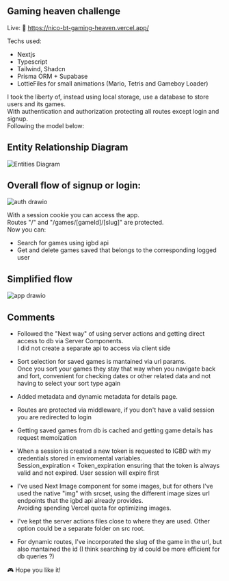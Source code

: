 ## Gaming heaven challenge

Live: 🔗 https://nico-bt-gaming-heaven.vercel.app/

Techs used:
- Nextjs
- Typescript
- Tailwind, Shadcn
- Prisma ORM + Supabase
- LottieFiles for small animations (Mario, Tetris and Gameboy Loader)

I took the liberty of, instead using local storage, use a database to store users and its games.  
With authentication and authorization protecting all routes except login and signup.  
Following the model below:

## Entity Relationship Diagram
![Entities Diagram](https://github.com/user-attachments/assets/9bc73bad-1344-4702-ae13-1375564037d3)

## Overall flow of signup or login:  
![auth drawio](https://github.com/user-attachments/assets/9c7130ec-6608-452e-b88e-fe94ef37c34b)

With a session cookie you can access the app.  
Routes "/" and "/games/[gameId]/[slug]" are protected.  
Now you can:
- Search for games using igbd api
- Get and delete games saved that belongs to the corresponding logged user

## Simplified flow
![app drawio](https://github.com/user-attachments/assets/28ed7ca1-811b-4a52-9613-d83c46267468)

## Comments
- Followed the "Next way" of using server actions and getting direct access to db via Server Components.  
I did not create a separate api to access via client side  

- Sort selection for saved games is mantained via url params.  
Once you sort your games they stay that way when you navigate back and fort, convenient for checking dates or other related data and not having to select your sort type again  

- Added metadata and dynamic metadata for details page.  

- Routes are protected via middleware, if you don't have a valid session you are redirected to login  

- Getting saved games from db is cached and getting game details has request memoization  

- When a session is created a new token is requested to IGBD with my credentials stored in enviromental variables.  
  Session_expiration < Token_expiration ensuring that the token is always valid and not expired. User session will expire first  

- I've used Next Image component for some images, but for others I've used the native "img" with srcset, using the different image sizes url endpoints that the igbd api already provides.  
Avoiding spending Vercel quota for optimizing images.  

- I've kept the server actions files close to where they are used. Other option could be a separate folder on src root.
  
- For dynamic routes, I've incorporated the slug of the game in the url, but also mantained the id (I think searching by id could be more efficient for db queries ?)

🎮 Hope you like it!  

